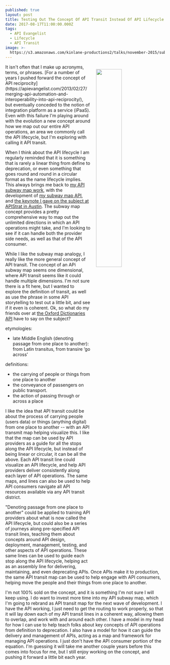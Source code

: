 ```yaml
---
published: true
layout: post
title: Testing Out The Concept Of API Transit Instead Of API Lifecycle
date: 2017-08-17T11:00:00.000Z
tags:
  - API Evangelist
  - Lifecycle
  - API Transit
image: >-
  https://s3.amazonaws.com/kinlane-productions2/talks/november-2015/subway-map-15.png
---
```

<p><img src="https://s3.amazonaws.com/kinlane-productions2/talks/november-2015/subway-map-15.png" align="right" width="40%" style="padding: 15px;" /></p>It isn't often that I make up acronyms, terms, or phrases. [For a number of years I pushed forward the concept of API reciprocity](https://apievangelist.com/2013/02/27/merging-api-automation-and-interoperability-into-api-reciprocity/), but eventually conceded to the notion of integration platform as a service (iPaaS). Even with this failure I'm playing around with the evolution a new concept around how we map out our entire API operations, an area we commonly call the API lifecycle, but I'm exploring with calling it API transit.

When I think about the API lifecycle I am regularly reminded that it is something that is rarely a linear thing from define to deprecation, or even something that goes round and round in a circular format as the name lifecycle implies. This always brings me back to [my API subway map work](http://apievangelist.com/2014/12/01/my-turkey-holiday-project-a-subway-map-api/), with the development of [my subway map API](http://subway.map.apievangelist.com/), and [the keynote I gave on the subject at APIStrat in Austin](https://apievangelist.com/2015/11/29/the-api-lifecycle-my-talk-from-defrag-and-apistrat/). The subway map concept provides a pretty comprehensive way to map out the unlimited directions in which an API operations might take, and I'm looking to see if it can handle both the provider side needs, as well as that of the API consumer.

While I like the subway map analogy, I really like the more general concept of API transit. The concept of an APi subway map seems one dimensional, where API transit seems like it could handle multiple dimensions. I'm not sure there is a fit here, but I wanted to explore the definition of transit, as well as use the phrase in some API storytelling to test out a little bit, and see if it even is coherent. Ok, so what do my friends over at [the Oxford Dictionaries API](https://developer.oxforddictionaries.com/documentation) have to say on the subject?

etymologies:

- late Middle English (denoting passage from one place to another): from Latin transitus, from transire ‘go across’

definitions:

- the carrying of people or things from one place to another
- the conveyance of passengers on public transport.
- the action of passing through or across a place

I like the idea that API transit could be about the process of carrying people (users data) or things (anything digital) from one place to another -- with an API transmit map helping visualize this. I like that the map can be used by API providers as a guide for all the stops along the API lifecycle, but instead of being linear or circular, it can be all the above. Each API transit line could visualize an API lifecycle, and help API providers deliver consistently along each layer of API operations. The same maps, and lines can also be used to help API consumers navigate all API resources available via any API transit district.

"Denoting passage from one place to another" could be applied to training API providers about what is now called the API lifecycle, but could also be a series of journeys along pre-specified API transit lines, teaching them about concepts around API design, deployment, management, testing, and other aspects of API operations. These same lines can be used to guide each stop along the API lifecycle, helping act as an assembly line for delivering, maintaining, and even deprecating APIs. Once APIs make it to production, the same API transit map can be used to help engage with API consumers, helping move the people and their things from one place to another.

I'm not 100% sold on the concept, and it is something I'm not sure I will keep using. I do want to invest more time into my API subway map, which I'm going to rebrand as API transit map for the next wave of development. I have the API working, I just need to get the routing to work properly, so that it will lay down each of my API transit lines in a coherent way, allowing them to overlap, and work with and around each other. I have a model in my head for how I can use to help teach folks about key concepts of API operations from definition to deprecation. I also have a model for how it can guide the delivery and management of APIs, acting as a map and framework for managing API operations. I just don't have the API consumer portion of the equation. I'm guessing it will take me another couple years before this comes into focus for me, but I still enjoy working on the concept, and pushing it forward a little bit each year.
